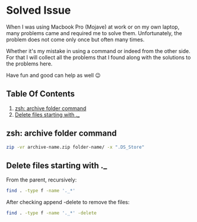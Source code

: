 # Solved Issue

When I was using Macbook Pro (Mojave) at work or on my own laptop, many problems came and required me to solve them. Unfortunately, the problem does not come only once but often many times.

Whether it's my mistake in using a command or indeed from the other side. For that I will collect all the problems that I found along with the solutions to the problems here.

Have fun and good can help as well 😉

## Table Of Contents

1. [zsh: archive folder command](#zsh-archive-folder-comman)
2. [Delete files starting with ._](#delete-files-starting-with-._)

## zsh: archive folder command

```bash
zip -vr archive-name.zip folder-name/ -x ".DS_Store"
```

## Delete files starting with ._

From the parent, recursively:

```bash
find . -type f -name '._*'
```

After checking append -delete to remove the files:

```bash
find . -type f -name '._*' -delete
```
